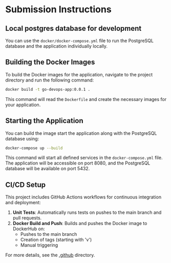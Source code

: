 # Submission Instructions

## Local postgres database for development

You can use the `docker/docker-compose.yml` file to run the PostgreSQL database and the application individually locally.

## Building the Docker Images

To build the Docker images for the application, navigate to the project directory and run the following command:

```bash
docker build -t go-devops-app:0.0.1 .
```

This command will read the `Dockerfile` and create the necessary images for your application.

## Starting the Application

You can build the image start the application along with the PostgreSQL database using:

```bash
docker-compose up --build
```

This command will start all defined services in the `docker-compose.yml` file. The application will be accessible on port 8080, and the PostgreSQL database will be available on port 5432.

## CI/CD Setup

This project includes GitHub Actions workflows for continuous integration and deployment:

1. **Unit Tests**: Automatically runs tests on pushes to the main branch and pull requests.
2. **Docker Build and Push**: Builds and pushes the Docker image to DockerHub on:
    - Pushes to the main branch
    - Creation of tags (starting with 'v')
    - Manual triggering

For more details, see the [.github](/.github) directory.


